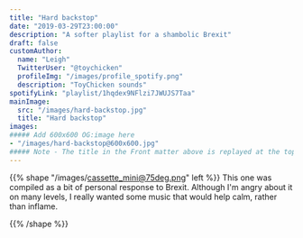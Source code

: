 ```yaml
---
title: "Hard backstop"
date: "2019-03-29T23:00:00"
description: "A softer playlist for a shambolic Brexit"
draft: false
customAuthor:
  name: "Leigh"
  TwitterUser: "@toychicken"
  profileImg: "/images/profile_spotify.png"
  description: "ToyChicken sounds"
spotifyLink: "playlist/1hqdex9NFlzi7JWUJS7Taa"
mainImage:
  src: "/images/hard-backstop.jpg"
  title: "Hard backstop"
images:
##### Add 600x600 OG:image here
- "/images/hard-backstop@600x600.jpg"
##### Note - The title in the Front matter above is replayed at the top of the rendered article
---
```


{{% shape "/images/cassette_mini@75deg.png" left %}}
This one was compiled as a bit of personal response to Brexit. Although I'm angry about it on many levels, I really wanted some music that would help calm, rather than inflame.

{{% /shape %}}